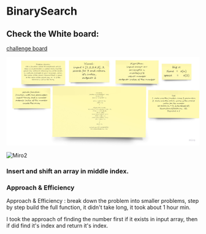# BinarySearch

## Check the White board: 

[challenge board](https://miro.com/app/board/o9J_lD35Zjw=/)

![Miro](/images/codeChallenge03.jpg)












![Miro2](/images/lab03b3.jpg)






### Insert and shift an array in middle index.

### Approach & Efficiency

Approach & Efficiency : break down the problem into smaller problems, step by step build the full function, it didn't take long, it took about 1 hour min.

I took the approach of finding the number first if it exists in input array, then if did find it's index and return it's index.

